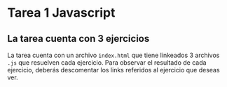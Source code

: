 # Tarea 1 Javascript

## La tarea cuenta con 3 ejercicios

La tarea cuenta con un archivo `index.html` que tiene linkeados 3 archivos `.js` que resuelven cada ejercicio. Para observar el resultado de cada ejercicio, deberás descomentar los links referidos al ejercicio que deseas ver.
